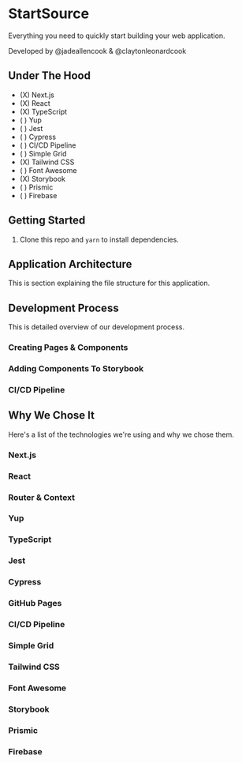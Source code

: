 # StartSource

Everything you need to quickly start building your web application.

Developed by @jadeallencook & @claytonleonardcook

## Under The Hood

- (X) Next.js
- (X) React
- (X) TypeScript
- ( ) Yup
- ( ) Jest
- ( ) Cypress
- ( ) CI/CD Pipeline
- ( ) Simple Grid
- (X) Tailwind CSS
- ( ) Font Awesome
- (X) Storybook
- ( ) Prismic
- ( ) Firebase

## Getting Started

1. Clone this repo and `yarn` to install dependencies. 

## Application Architecture

This is section explaining the file structure for this application.

## Development Process

This is detailed overview of our development process.

### Creating Pages & Components

### Adding Components To Storybook

### CI/CD Pipeline

## Why We Chose It

Here's a list of the technologies we're using and why we chose them. 

### Next.js

### React

### Router & Context

### Yup

### TypeScript

### Jest

### Cypress

### GitHub Pages

### CI/CD Pipeline

### Simple Grid

### Tailwind CSS

### Font Awesome

### Storybook

### Prismic

### Firebase